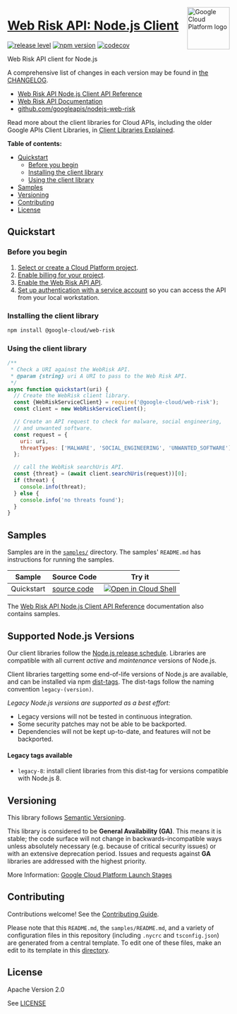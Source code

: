 [//]: # "This README.md file is auto-generated, all changes to this file will be lost."
[//]: # "To regenerate it, use `python -m synthtool`."
<img src="https://avatars2.githubusercontent.com/u/2810941?v=3&s=96" alt="Google Cloud Platform logo" title="Google Cloud Platform" align="right" height="96" width="96"/>

# [Web Risk API: Node.js Client](https://github.com/googleapis/nodejs-web-risk)

[![release level](https://img.shields.io/badge/release%20level-general%20availability%20%28GA%29-brightgreen.svg?style=flat)](https://cloud.google.com/terms/launch-stages)
[![npm version](https://img.shields.io/npm/v/@google-cloud/web-risk.svg)](https://www.npmjs.org/package/@google-cloud/web-risk)
[![codecov](https://img.shields.io/codecov/c/github/googleapis/nodejs-web-risk/master.svg?style=flat)](https://codecov.io/gh/googleapis/nodejs-web-risk)




Web Risk API client for Node.js


A comprehensive list of changes in each version may be found in
[the CHANGELOG](https://github.com/googleapis/nodejs-web-risk/blob/master/CHANGELOG.md).

* [Web Risk API Node.js Client API Reference][client-docs]
* [Web Risk API Documentation][product-docs]
* [github.com/googleapis/nodejs-web-risk](https://github.com/googleapis/nodejs-web-risk)

Read more about the client libraries for Cloud APIs, including the older
Google APIs Client Libraries, in [Client Libraries Explained][explained].

[explained]: https://cloud.google.com/apis/docs/client-libraries-explained

**Table of contents:**


* [Quickstart](#quickstart)
  * [Before you begin](#before-you-begin)
  * [Installing the client library](#installing-the-client-library)
  * [Using the client library](#using-the-client-library)
* [Samples](#samples)
* [Versioning](#versioning)
* [Contributing](#contributing)
* [License](#license)

## Quickstart

### Before you begin

1.  [Select or create a Cloud Platform project][projects].
1.  [Enable billing for your project][billing].
1.  [Enable the Web Risk API API][enable_api].
1.  [Set up authentication with a service account][auth] so you can access the
    API from your local workstation.

### Installing the client library

```bash
npm install @google-cloud/web-risk
```


### Using the client library

```javascript
/**
 * Check a URI against the WebRisk API.
 * @param {string} uri A URI to pass to the Web Risk API.
 */
async function quickstart(uri) {
  // Create the WebRisk client library.
  const {WebRiskServiceClient} = require('@google-cloud/web-risk');
  const client = new WebRiskServiceClient();

  // Create an API request to check for malware, social engineering,
  // and unwanted software.
  const request = {
    uri: uri,
    threatTypes: ['MALWARE', 'SOCIAL_ENGINEERING', 'UNWANTED_SOFTWARE'],
  };

  // call the WebRisk searchUris API.
  const {threat} = (await client.searchUris(request))[0];
  if (threat) {
    console.info(threat);
  } else {
    console.info('no threats found');
  }
}

```



## Samples

Samples are in the [`samples/`](https://github.com/googleapis/nodejs-web-risk/tree/master/samples) directory. The samples' `README.md`
has instructions for running the samples.

| Sample                      | Source Code                       | Try it |
| --------------------------- | --------------------------------- | ------ |
| Quickstart | [source code](https://github.com/googleapis/nodejs-web-risk/blob/master/samples/quickstart.js) | [![Open in Cloud Shell][shell_img]](https://console.cloud.google.com/cloudshell/open?git_repo=https://github.com/googleapis/nodejs-web-risk&page=editor&open_in_editor=samples/quickstart.js,samples/README.md) |



The [Web Risk API Node.js Client API Reference][client-docs] documentation
also contains samples.

## Supported Node.js Versions

Our client libraries follow the [Node.js release schedule](https://nodejs.org/en/about/releases/).
Libraries are compatible with all current _active_ and _maintenance_ versions of
Node.js.

Client libraries targetting some end-of-life versions of Node.js are available, and
can be installed via npm [dist-tags](https://docs.npmjs.com/cli/dist-tag).
The dist-tags follow the naming convention `legacy-(version)`.

_Legacy Node.js versions are supported as a best effort:_

* Legacy versions will not be tested in continuous integration.
* Some security patches may not be able to be backported.
* Dependencies will not be kept up-to-date, and features will not be backported.

#### Legacy tags available

* `legacy-8`: install client libraries from this dist-tag for versions
  compatible with Node.js 8.

## Versioning

This library follows [Semantic Versioning](http://semver.org/).


This library is considered to be **General Availability (GA)**. This means it
is stable; the code surface will not change in backwards-incompatible ways
unless absolutely necessary (e.g. because of critical security issues) or with
an extensive deprecation period. Issues and requests against **GA** libraries
are addressed with the highest priority.





More Information: [Google Cloud Platform Launch Stages][launch_stages]

[launch_stages]: https://cloud.google.com/terms/launch-stages

## Contributing

Contributions welcome! See the [Contributing Guide](https://github.com/googleapis/nodejs-web-risk/blob/master/CONTRIBUTING.md).

Please note that this `README.md`, the `samples/README.md`,
and a variety of configuration files in this repository (including `.nycrc` and `tsconfig.json`)
are generated from a central template. To edit one of these files, make an edit
to its template in this
[directory](https://github.com/googleapis/synthtool/tree/master/synthtool/gcp/templates/node_library).

## License

Apache Version 2.0

See [LICENSE](https://github.com/googleapis/nodejs-web-risk/blob/master/LICENSE)

[client-docs]: https://googleapis.dev/nodejs/web-risk/latest
[product-docs]: https://cloud.google.com/web-risk/docs/
[shell_img]: https://gstatic.com/cloudssh/images/open-btn.png
[projects]: https://console.cloud.google.com/project
[billing]: https://support.google.com/cloud/answer/6293499#enable-billing
[enable_api]: https://console.cloud.google.com/flows/enableapi?apiid=webrisk.googleapis.com
[auth]: https://cloud.google.com/docs/authentication/getting-started
